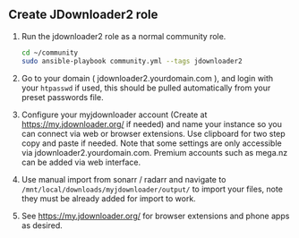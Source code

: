## Create JDownloader2 role

1. Run the jdownloader2 role as a normal community role.

    ```bash
    cd ~/community
    sudo ansible-playbook community.yml --tags jdownloader2
    ```
1. Go to your domain ( jdownloader2.yourdomain.com ), and login with your `htpasswd` if used, this should be pulled automatically from your preset passwords file.

1. Configure your myjdownloader account (Create at https://my.jdownloader.org/ if needed) and name your instance so you can connect via web or browser extensions. Use clipboard for two step copy and paste if needed. Note that some settings are only accessible via jdownloader2.yourdomain.com. Premium accounts such as mega.nz can be added via web interface.

1. Use manual import from sonarr / radarr and navigate to `/mnt/local/downloads/myjdownloader/output/` to import your files, note they must be already added for import to work.

1. See https://my.jdownloader.org/ for browser extensions and phone apps as desired.